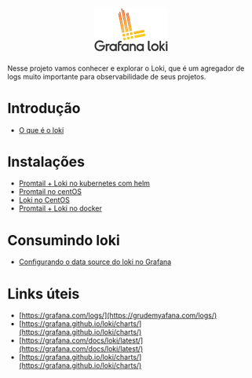 
<h1 align="center">
    <img src="./images/loki_logo.png" width="150">
</h1>

Nesse projeto vamos conhecer e explorar o Loki, que é um agregador de logs muito importante para observabilidade de seus projetos.

# Introdução
- [O que é o loki](01-o-que-e-o-loki.md)

# Instalações
- [Promtail + Loki no kubernetes com helm](./05-kubernetes-helm.md)
- [Promtail no centOS](./03-centos-7-promtail.md)
- [Loki no CentOS](./04-centos-7-loki.md)
- [Promtail + Loki no docker](./02-docker.md)
# Consumindo loki
- [Configurando o data source do loki no Grafana](./06-grafana-data-source.md)

# Links úteis
- [https://grafana.com/logs/](https://grudemyafana.com/logs/)
- [https://grafana.github.io/loki/charts/](https://grafana.github.io/loki/charts/)
- [https://grafana.com/docs/loki/latest/](https://grafana.com/docs/loki/latest/)
- [https://grafana.github.io/loki/charts/](https://grafana.github.io/loki/charts/)